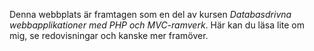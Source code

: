 Denna webbplats är framtagen som en del av kursen *Databasdrivna webbapplikationer med PHP och MVC-ramverk*. Här kan du läsa lite om mig, se redovisningar och kanske mer framöver.